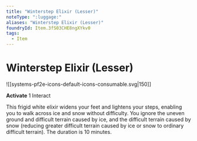 ```yaml
---
title: "Winterstep Elixir (Lesser)"
noteType: ":luggage:"
aliases: "Winterstep Elixir (Lesser)"
foundryId: Item.3fS03CHE8ngXYkv0
tags:
  - Item
---
```


# Winterstep Elixir (Lesser)
![[systems-pf2e-icons-default-icons-consumable.svg|150]]

**Activate** 1 Interact

This frigid white elixir widens your feet and lightens your steps, enabling you to walk across ice and snow without difficulty. You ignore the uneven ground and difficult terrain caused by ice, and the difficult terrain caused by snow (reducing greater difficult terrain caused by ice or snow to ordinary difficult terrain). The duration is 10 minutes.
